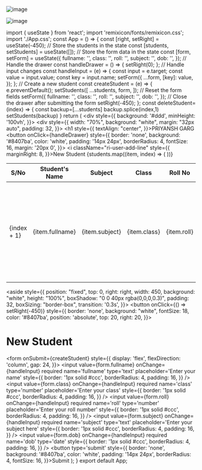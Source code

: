 ![image](https://github.com/user-attachments/assets/ef8f02bc-9d3f-40c5-a807-840b22c152a7)

![image](https://github.com/user-attachments/assets/f2ee1915-d26c-4542-be90-43fb144435e2)


import { useState } from 'react';
import 'remixicon/fonts/remixicon.css';
import './App.css';
const App = () => {
  const [right, setRight] = useState(-450);
  // Store the students in the state
  const [students, setStudents] = useState([]);
  // Store the form data in the state
  const [form, setForm] = useState({
    fullname: '',
    class: '',
    roll: '',
    subject: '',
    dob: '',
  });
  // Handle the drawer
  const handleDrawer = () => {
    setRight(0);
  };
  // Handle input changes
  const handleInput = (e) => {
    const input = e.target;
    const value = input.value;
    const key = input.name;
    setForm({
      ...form,
      [key]: value,
    });
  };
  // Create a new student
  const createStudent = (e) => {
    e.preventDefault();
    setStudents([
      ...students,
      form,
    ]);
    // Reset the form fields
    setForm({
      fullname: '',
      class: '',
      roll: '',
      subject: '',
      dob: '',
    });
    // Close the drawer after submitting the form
    setRight(-450);
  };
  const deleteStudent=(index) =>
  {
    const backup=[...students]
    backup.splice(index,1)
    setStudents(backup)
  }
  return (
    <div style={{
      background: '#ddd',
      minHeight: '100vh',
    }}>
      <div style={{
        width: "70%",
        background: "white",
        margin: "32px auto",
        padding: 32,
      }}>
        <h1 style={{
          textAlign: "center",
        }}>PRIYANSH GARG</h1>
        <button
          onClick={handleDrawer}
          style={{
            border: 'none',
            background: '#8407ba',
            color: 'white',
            padding: '14px 24px',
            borderRadius: 4,
            fontSize: 16,
            margin: '20px 0',
          }}>
          <i className="ri-user-add-line" style={{
            marginRight: 8,
          }}></i>New Student
        </button>
        <table className='crud-app'>
          <thead>
            <tr>
              <th>S/No</th>
              <th>Student's Name</th>
              <th>Subject</th>
              <th>Class</th>
              <th>Roll No</th>
              <th>DOB</th>
              <th>Action</th>
            </tr>
          </thead>
          <tbody>
            {students.map((item, index) => (
              <tr>
                <td>{index + 1}</td>
                <td>{item.fullname}</td>
                <td>{item.subject}</td>
                <td>{item.class}</td>
                <td>{item.roll}</td>
                <td>{item.dob}</td>
                <td>
                  <div>
                    <button style={{
                      border: 'none',
                      width: 32,
                      height: 32,
                      background: '#07c65d',
                      color: 'white',
                      borderRadius: 4,
                      marginRight: 8,
                    }}>
                      <i className="ri-image-edit-fill"></i>
                    </button>
                    <button 
                      onClick={()=>deleteStudent(index)}
                      style={{
                        border: 'none',
                        width: 32,
                        height: 32,
                        background: 'red',
                        color: 'white',
                        borderRadius: 4,
                      }}>
                      <i className="ri-delete-bin-6-line"></i>
                    </button>
                  </div>
                </td>
              </tr>
            ))}
          </tbody>
        </table>
      </div>
      <aside style={{
        position: "fixed",
        top: 0,
        right: right,
        width: 450,
        background: "white",
        height: "100%",
        boxShadow: "0 0 40px rgba(0,0,0,0.3)",
        padding: 32,
        boxSizing: "border-box",
        transition: '0.3s',
      }}>
        <button
          onClick={() => setRight(-450)}
          style={{
            border: 'none',
            background: "white",
            fontSize: 18,
            color: '#8407ba',
            position: 'absolute',
            top: 20,
            right: 20,
          }}>
          <i className="ri-close-line"></i>
        </button>
        <h1>New Student</h1>
        <form
          onSubmit={createStudent}
          style={{
            display: 'flex',
            flexDirection: 'column',
            gap: 24,
          }}>
          <input
            value={form.fullname}
            onChange={handleInput}
            required
            name='fullname'
            type='text'
            placeholder='Enter your name'
            style={{
              border: '1px solid #ccc',
              borderRadius: 4,
              padding: 16,
            }}
          />
          <input
            value={form.class}
            onChange={handleInput}
            required
            name='class'
            type='number'
            placeholder='Enter your class'
            style={{
              border: '1px solid #ccc',
              borderRadius: 4,
              padding: 16,
            }}
          />
          <input
            value={form.roll}
            onChange={handleInput}
            required
            name='roll'
            type='number'
            placeholder='Enter your roll number'
            style={{
              border: '1px solid #ccc',
              borderRadius: 4,
              padding: 16,
            }}
          />
          <input
            value={form.subject}
            onChange={handleInput}
            required
            name='subject'
            type='text'
            placeholder='Enter your subject here'
            style={{
              border: '1px solid #ccc',
              borderRadius: 4,
              padding: 16,
            }}
          />
          <input
            value={form.dob}
            onChange={handleInput}
            required
            name='dob'
            type='date'
            style={{
              border: '1px solid #ccc',
              borderRadius: 4,
              padding: 16,
            }}
          />
          <button
            type='submit'
            style={{
              border: 'none',
              background: '#8407ba',
              color: 'white',
              padding: '14px 24px',
              borderRadius: 4,
              fontSize: 16,
            }}>Submit</button>
        </form>
      </aside>
    </div>
  );
}
export default App;
